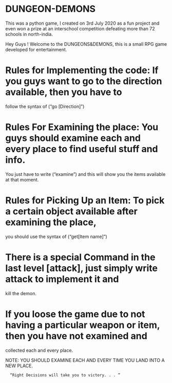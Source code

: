 # DUNGEON-DEMONS
This was a python game, I created on 3rd July 2020 as a fun project and even won a prize at an interschool competition defeating more than 72 schools in north-india.

Hey Guys ! Welcome to the DUNGEONS&DEMONS, this is a small RPG game developed for entertainment.

# Rules for Implementing the code: If you guys want to go to the direction available, then you have to 
follow the syntax of (“go [Direction]”)

# Rules For Examining the place: You guys should examine each and every place to find useful stuff and info. 
You just have to write (“examine”) and this will show you the items available at that moment.

# Rules for Picking Up an Item: To pick a certain object available after examining the place, 
you should use the syntax of (“get[Item name]”)

# There is a special Command in the last level [attack], just simply write attack to implement it and 
kill the demon.
# If you loose the game due to not having a particular weapon or item, then you have not examined and 
collected each and every place.


NOTE: YOU SHOULD EXAMINE EACH AND EVERY TIME YOU LAND INTO A NEW PLACE.

      “Right Decisions will take you to victory. . . ”

